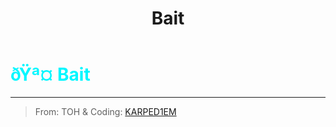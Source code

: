 ﻿---
lang: en-US
title: Bait
prev: Autopsy
next: Beartrap
---
# <font color=#00f7ff>ðŸª¤ <b>Bait</b></font> <Badge text="Helpful" type="tip" vertical="middle"/>
---

> From: TOH & Coding: [KARPED1EM](https://github.com/KARPED1EM)


